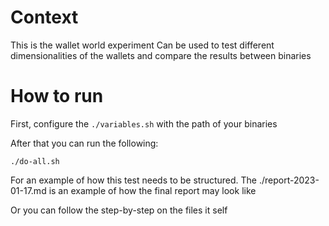 # Context

This is the wallet world experiment
Can be used to test different dimensionalities of the wallets and compare the results between binaries

# How to run

First, configure the `./variables.sh` with the path of your binaries

After that you can run the following:

```
./do-all.sh
```

For an example of how this test needs to be structured. The ./report-2023-01-17.md is an example of how the final report may look like

Or you can follow the step-by-step on the files it self
